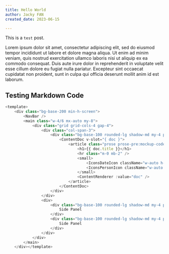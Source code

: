 ```yaml
---
title: Hello World
author: Jacky FAN
created_date: 2023-06-15

---
```


This is a `test` post.


Lorem ipsum dolor sit amet, consectetur adipiscing elit, sed do eiusmod tempor incididunt ut labore et dolore magna aliqua. Ut enim ad minim veniam, quis nostrud exercitation ullamco laboris nisi ut aliquip ex ea commodo consequat. Duis aute irure dolor in reprehenderit in voluptate velit esse cillum dolore eu fugiat nulla pariatur. Excepteur sint occaecat cupidatat non proident, sunt in culpa qui officia deserunt mollit anim id est laborum.

## Testing Markdown Code

```Javascript
<template>
    <div class="bg-base-200 min-h-screen">
        <NavBar />
        <main class="w-4/6 mx-auto my-8">
            <div class="grid grid-cols-4 gap-4">
                <div class="col-span-3">
                    <div class="bg-base-100 rounded-lg shadow-md my-4 px-8 py-12 w-full">
                        <ContentDoc v-slot="{ doc }">
                            <article class="prose prose-pre:mockup-code pl-4 w-full">
                                <h1>{{ doc.title }}</h1>
                                <hr class="m-0 mb-2" />
                                <small>
                                    <IconsDateIcon className="w-auto h-[1rem] mb-1 mr-1 inline" />{{ new Date(doc.created_date).toDateString() }} | 
                                    <IconsPersonIcon className="w-auto h-[1rem] mb-1 mr-1 inline" />{{ doc.author }}
                                </small>
                                <ContentRenderer :value="doc" />
                            </article>
                        </ContentDoc>
                    </div>
                </div>
                <div>
                    <div class="bg-base-100 rounded-lg shadow-md my-4 px-8 py-12">
                        Side Panel
                    </div>
                    <div class="bg-base-100 rounded-lg shadow-md my-4 px-8 py-12">
                        Side Panel
                    </div>
                </div>
            </div>
        </main>
    </div></template>
```